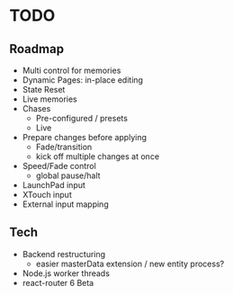 # TODO

## Roadmap

- Multi control for memories
- Dynamic Pages: in-place editing
- State Reset
- Live memories
- Chases
  - Pre-configured / presets
  - Live
- Prepare changes before applying
  - Fade/transition
  - kick off multiple changes at once
- Speed/Fade control
  - global pause/halt
- LaunchPad input
- XTouch input
- External input mapping

## Tech

- Backend restructuring
  - easier masterData extension / new entity process?
- Node.js worker threads
- react-router 6 Beta
